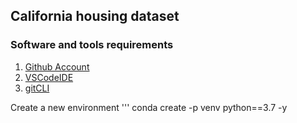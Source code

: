 ## California housing dataset

### Software and tools requirements

1. [Github Account](https://github.com)
2. [VSCodeIDE](https://code.visualstudio.com/)
3. [gitCLI](https://git-scm.com/book/en/v2/Getting-Started-The-Command-Line)



Create a new environment
'''
conda create -p venv python==3.7 -y
